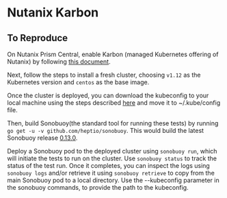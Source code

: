 Nutanix Karbon
===
 To Reproduce
---
 On Nutanix Prism Central, enable Karbon (managed Kubernetes offering of Nutanix) by following
[this document](https://portal.nutanix.com/#/page/docs/details?targetId=Karbon-v08:kar-containers-install-t.html).
 
Next, follow the steps to install a fresh cluster, choosing `v1.12` as the Kubernetes
version and `centos` as the base image.

 Once the cluster is deployed, you can download the kubeconfig to your local machine using
the steps described [here](https://portal.nutanix.com/#/page/docs/details?targetId=Karbon-v08:kar-containers-download-kubeconfig-t.html) and move it to ~/.kube/config file.

Then, build Sonobuoy(the standard tool for running these tests) by running `go get -u -v github.com/heptio/sonobuoy`.
This would build the latest Sonobuoy release [0.13.0](https://github.com/heptio/sonobuoy/tree/v0.13.0).

Deploy a Sonobuoy pod to the deployed cluster using `sonobuoy run`, which will initiate the tests to run on
the cluster. Use `sonobuoy status` to track the status of the test run. Once it completes, you
can inspect the logs using `sonobuoy logs` and/or retrieve it using `sonobuoy retrieve` 
to copy from the main Sonobuoy pod to a local directory.
Use the --kubeconfig parameter in the sonobuoy commands, to provide the path to the kubeconfig.
